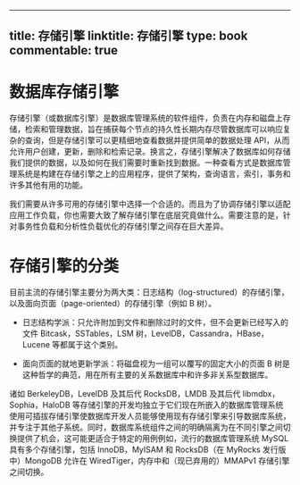 
---
title: 存储引擎
linktitle: 存储引擎
type: book
commentable: true
---

# 数据库存储引擎

存储引擎（或数据库引擎）是数据库管理系统的软件组件，负责在内存和磁盘上存储，检索和管理数据，旨在捕获每个节点的持久性长期内存尽管数据库可以响应复杂的查询，但是存储引擎可以更精细地查看数据并提供简单的数据处理 API，从而允许用户创建，更新，删除和检索记录。换言之，存储引擎解决了数据库如何存储我们提供的数据，以及如何在我们需要时重新找到数据。一种查看方式是数据库管理系统是构建在存储引擎之上的应用程序，提供了架构，查询语言，索引，事务和许多其他有用的功能。

我们需要从许多可用的存储引擎中选择一个合适的。而且为了协调存储引擎以适配应用工作负载，你也需要大致了解存储引擎在底层究竟做什么。需要注意的是，针对事务性负载和分析性负载优化的存储引擎之间存在巨大差异。

# 存储引擎的分类

目前主流的存储引擎主要分为两大类：日志结构（log-structured）的存储引擎，以及面向页面（page-oriented）的存储引擎（例如 B 树）。

- 日志结构学派：只允许附加到文件和删除过时的文件，但不会更新已经写入的文件 Bitcask，SSTables，LSM 树，LevelDB，Cassandra，HBase，Lucene 等都属于这个类别。

- 面向页面的就地更新学派：将磁盘视为一组可以覆写的固定大小的页面 B 树是这种哲学的典范，用在所有主要的关系数据库中和许多非关系型数据库。

诸如 BerkeleyDB，LevelDB 及其后代 RocksDB，LMDB 及其后代 libmdbx，Sophia，HaloDB 等存储引擎的开发均独立于它们现在所嵌入的数据库管理系统使用可插拔存储引擎使数据库开发人员能够使用现有存储引擎来引导数据库系统，并专注于其他子系统。同时，数据库系统组件之间的明确隔离为在不同引擎之间切换提供了机会，这可能更适合于特定的用例例如，流行的数据库管理系统 MySQL 具有多个存储引擎，包括 InnoDB，MyISAM 和 RocksDB（在 MyRocks 发行版中）MongoDB 允许在 WiredTiger，内存中和（现已弃用的）MMAPv1 存储引擎之间切换。

    